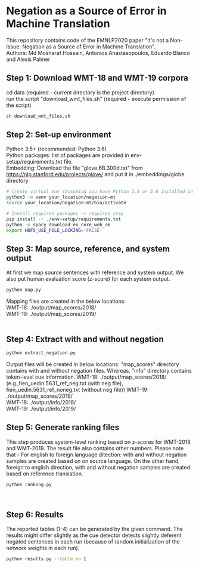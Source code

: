Negation as a Source of Error in Machine Translation
===================================================================
This repository contains code of the EMNLP2020 paper "It's not a Non-Issue: Negation as a Source of Error in Machine Translation".  
Authors: Md Mosharaf Hossain, Antonios Anastasopoulos, Eduardo Blanco and Alexis Palmer  


## Step 1: Download WMT-18 and WMT-19 corpora 
cd data (required - current directory is the project directory)  
run the script "download_wmt_files.sh" (required - execute permission of the script)  
```bash
sh download_wmt_files.sh
```

## Step 2: Set-up environment
Python 3.5+ (recommended: Python 3.6)  
Python packages: list of packages are provided in env-setup/requirements.txt file.  
Embedding: Download the file "glove.6B.300d.txt" from https://nlp.stanford.edu/projects/glove/ and put it in ./embeddings/globe directory

```bash
# Create virtual env (Assuming you have Python 3.5 or 3.6 installed in your machine) -> optional step
python3 -m venv your_location/negation-mt
source your_location/negation-mt/bin/activate

# Install required packages -> required step
pip install -r ./env-setup/requirements.txt
python -m spacy download en_core_web_sm
export HDF5_USE_FILE_LOCKING='FALSE'
```

## Step 3: Map source, reference, and system output 
At first we map source sentences with reference and system output. We also put human evaluation score (z-score) for each system output.  
```bash
python map.py
```
Mapping files are created in the below locations:  
WMT-18: ./output/map_scores/2018/  
WMT-19: ./output/map_scores/2019/  
​

## Step 4: Extract with and without negation
```bash
python extract_negation.py
```
Output files will be created in below locations: "map_scores" directory contains with and without negation files. Whereas, "info" directory contains token-level cue information.
WMT-18: ./output/map_scores/2018/  (e.g.,fien_uedin.5631_ref_neg.txt (with neg file), fien_uedin.5631_ref_noneg.txt (without neg file))
WMT-19: ./output/map_scores/2019/  
WMT-18: ./output/info/2018/  
WMT-19: ./output/info/2019/  

## Step 5: Generate ranking files
This step produces system-level ranking based on z-scores for WMT-2018 and WMT-2019. The result file also contains other numbers.
Please note that - For english to foreign language ditection: with and without negation samples are created based on on source language.
On the other hand, foreign to english direction, with and without negation samples are created based on reference translation.
```bash
python ranking.py
```
​
## Step 6: Results
The reported tables (1-4) can be generated by the given command. The results might differ slightly as the cue detector detects slightly
deferent negated sentences in each run (because of random initialization of the network weights in each run).  
```bash
python results.py --table_no 1
```


